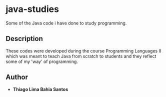 # java-studies

 Some of the Java code i have done to study programming.

## Description

These codes were developed during the course Programming Languages II which was meant to teach Java from scratch to students and they reflect some of my 'way' of programming.

## Author

* **Thiago Lima Bahia Santos**
